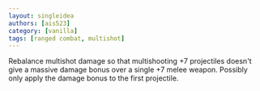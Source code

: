 ```yaml
---
layout: singleidea
authors: [ais523]
category: [vanilla]
tags: [ranged combat, multishot]
---
```

Rebalance multishot damage so that multishooting +7 projectiles doesn't give a massive damage bonus over a single +7 melee weapon. Possibly only apply the damage bonus to the first projectile.
